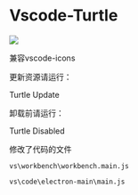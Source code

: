 # Vscode-Turtle

<img src="https://raw.githubusercontent.com/robertohuertasm/vscode-icons/master/screenshot.png" >

兼容vscode-icons

更新资源请运行：

Turtle Update

卸载前请运行：

Turtle Disabled

修改了代码的文件

`vs\workbench\workbench.main.js`

`vs\code\electron-main\main.js`